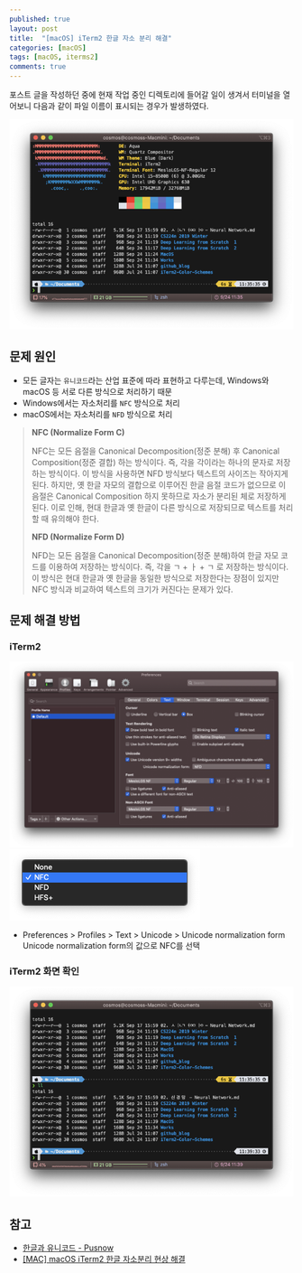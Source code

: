 ```yaml
---
published: true
layout: post
title:  "[macOS] iTerm2 한글 자소 분리 해결"
categories: [macOS]
tags: [macOS, iterms2]
comments: true
---
```


포스트 글을 작성하던 중에 현재 작업 중인 디렉토리에 들어갈 일이 생겨서 터미널을 열어보니
다음과 같이 파일 이름이 표시되는 경우가 발생하였다.

![img1](/images/macos/202009240001.png)

## 문제 원인

* 모든 글자는 `유니코드`라는 산업 표준에 따라 표현하고 다루는데,
Windows와 macOS 등 서로 다른 방식으로 처리하기 때문
* Windows에서는 자소처리를 `NFC` 방식으로 처리
* macOS에서는 자소처리를 `NFD` 방식으로 처리

>**NFC (Normalize Form C)**
>
>NFC는 모든 음절을 Canonical Decomposition(정준 분해) 후 Canonical Composition(정준 결합) 하는 방식이다. 즉, 각을 각이라는 하나의 문자로 저장하는 방식이다. 이 방식을 사용하면 NFD 방식보다 텍스트의 사이즈는 작아지게 된다. 하지만, 옛 한글 자모의 결합으로 이루어진 한글 음절 코드가 없으므로 이 음절은 Canonical Composition 하지 못하므로 자소가 분리된 체로 저장하게 된다. 이로 인해, 현대 한글과 옛 한글이 다른 방식으로 저장되므로 텍스트를 처리할 때 유의해야 한다.
>
>**NFD (Normalize Form D)**
>
>NFD는 모든 음절을 Canonical Decomposition(정준 분해)하여 한글 자모 코드를 이용하여 저장하는 방식이다. 즉, 각을 ㄱ + ㅏ + ㄱ 로 저장하는 방식이다. 이 방식은 현대 한글과 옛 한글을 동일한 방식으로 저장한다는 장점이 있지만 NFC 방식과 비교하여 텍스트의 크기가 커진다는 문제가 있다.

## 문제 해결 방법

### iTerm2

![img2](/images/macos/202009240002.png)
![img3](/images/macos/202009240003.png)

* Preferences > Profiles > Text > Unicode > Unicode normalization form
Unicode normalization form의 값으로 NFC를 선택

### iTerm2 화면 확인

![img4](/images/macos/202009240004.png)

## 참고

* [한글과 유니코드 - Pusnow](https://gist.github.com/Pusnow/aa865fa21f9557fa58d691a8b79f8a6d)
* [[MAC] macOS iTerm2 한글 자소분리 현상 해결](https://velog.io/@inyong_pang/MAC-macOS-iTerm2-한글-자소분리-현상-해결)